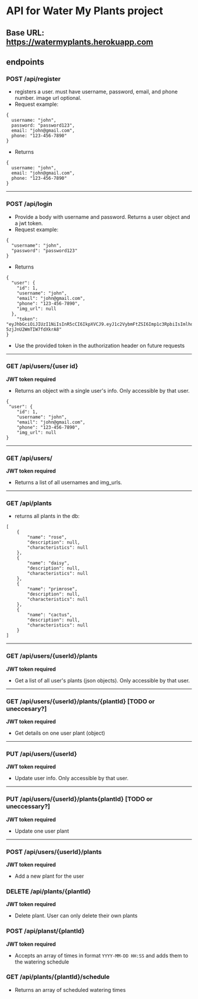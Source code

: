 # API for Water My Plants project

## Base URL: https://watermyplants.herokuapp.com
## endpoints

### POST /api/register
* registers a user. must have username, password, email, and phone number. image url optional.
* Request example: 
```
{
  username: "john",
  password: "password123",
  email: "john@gmail.com",
  phone: "123-456-7890"
}
```
* Returns
```
{
  username: "john",
  email: "john@gmail.com",
  phone: "123-456-7890"
}
```

---
### POST /api/login
* Provide a body with username and password. Returns a user object and a jwt token.
* Request example:
```
{
  "username": "john",
  "password": "password123"
}
```
* Returns 
```
{
  "user": {
    "id": 1,
    "username": "john",
    "email": "john@gmail.com",
    "phone": "123-456-7890",
    "img_url": null
  },
    "token": "eyJhbGciOiJIUzI1NiIsInR5cCI6IkpXVCJ9.eyJ1c2VybmFtZSI6Imp1c3RpbiIsImlhdCI6MTU0OTI5MTkyNiwiZXhwIjoxNTQ5MjkzNzI2fQ.VKTfCZGKUbpzepZUvoQNkL-5zjJnU2WmTIW7fdXkrA8"
}
```
* Use the provided token in the authorization header on future requests

---
### GET /api/users/{user id}
**JWT token required**
* Returns an object with a single user's info. Only accessible by that user.
```
{
 "user": {
    "id": 1,
    "username": "john",
    "email": "john@gmail.com",
    "phone": "123-456-7890",
    "img_url": null
}
```

---
### GET /api/users/
**JWT token required**
* Returns a list of all usernames and img_urls.

---
### GET /api/plants
* returns all plants in the db:
```
[
    {
        "name": "rose",
        "description": null,
        "characteristics": null
    },
    {
        "name": "daisy",
        "description": null,
        "characteristics": null
    },
    {
        "name": "primrose",
        "description": null,
        "characteristics": null
    },
    {
        "name": "cactus",
        "description": null,
        "characteristics": null
    }
]
```

---
### GET /api/users/{userId}/plants
**JWT token required**
* Get a list of all user's plants (json objects). Only accessible by that user.

---
### GET /api/users/{userId}/plants/{plantId} [TODO or uneccesary?]
**JWT token required**
* Get details on one user plant (object)

---
### PUT /api/users/{userId}
**JWT token required**
* Update user info. Only accessible by that user.

---
### PUT /api/users/{userId}/plants{plantId} [TODO or uneccessary?]
**JWT token required**
* Update one user plant

---
### POST /api/users/{userId}/plants
**JWT token required**
* Add a new plant for the user

### DELETE /api/plants/{plantId}
**JWT token required**
* Delete plant. User can only delete their own plants

### POST /api/planst/{plantId}
**JWT token required**
* Accepts an array of times in format `YYYY-MM-DD HH:SS` and adds them to the watering schedule

### GET /api/plants/{plantId}/schedule
* Returns an array of scheduled watering times
